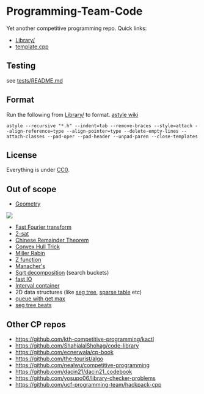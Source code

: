 # Programming-Team-Code

Yet another competitive programming repo. Quick links:

- [Library/](https://github.com/lrvideckis/Programming-Team-Code/tree/master/Library)
- [template.cpp](https://github.com/lrvideckis/Programming-Team-Code/blob/master/template.cpp)

## Testing

see [tests/README.md](https://github.com/lrvideckis/Programming-Team-Code/blob/master/tests/README.md)

## Format
Run the following from [Library/](https://github.com/lrvideckis/Programming-Team-Code/tree/master/Library) to format. [astyle wiki](http://astyle.sourceforge.net/astyle.html)
```
astyle --recursive "*.h" --indent=tab --remove-braces --style=attach --align-reference=type --align-pointer=type --delete-empty-lines --attach-classes --pad-oper --pad-header --unpad-paren --close-templates
```

## License

Everything is under [CC0](https://creativecommons.org/publicdomain/zero/1.0/).

## Out of scope

- [Geometry](https://github.com/kth-competitive-programming/kactl/tree/main/content/geometry)

[![](https://github.com/lrvideckis/Programming-Team-Code/blob/master/tests/stress-tests/test_utilities/scripts/geometry_bad.png)](https://codeforces.com/blog/entry/52341?#comment-364050)
- [Fast Fourier transform](https://github.com/kth-competitive-programming/kactl/blob/main/content/numerical/FastFourierTransform.h)
- [2-sat](https://github.com/kth-competitive-programming/kactl/blob/main/content/graph/2sat.h)
- [Chinese Remainder Theorem](https://github.com/kth-competitive-programming/kactl/blob/main/content/number-theory/CRT.h)
- [Convex Hull Trick](https://github.com/kth-competitive-programming/kactl/blob/main/content/data-structures/LineContainer.h)
- [Miller Rabin](https://github.com/kth-competitive-programming/kactl/blob/main/content/number-theory/MillerRabin.h)
- [Z function](https://github.com/kth-competitive-programming/kactl/blob/main/content/strings/Zfunc.h)
- [Manacher's](https://github.com/kth-competitive-programming/kactl/blob/main/content/strings/Manacher.h)
- [Sqrt decomposition](https://github.com/nealwu/competitive-programming/blob/master/sqrt/search_buckets.cc) (search buckets)
- [fast IO](https://github.com/nealwu/competitive-programming/blob/master/io/io.cc)
- [Interval container](https://github.com/kth-competitive-programming/kactl/blob/main/content/various/IntervalContainer.h)
- 2D data structures (like [seg tree](https://github.com/ShahjalalShohag/code-library/blob/master/Data%20Structures/Segment%20Tree%202D%20Dynamic.cpp), [sparse table](https://codeforces.com/blog/entry/45485) etc)
- [queue with get max](https://github.com/ucf-programming-team/hackpack-cpp/blob/lightseba-general-changes/content/data-structures/MonotonicQueue.h)
- [seg tree beats](https://codeforces.com/blog/entry/57319)

## Other CP repos

- https://github.com/kth-competitive-programming/kactl
- https://github.com/ShahjalalShohag/code-library
- https://github.com/ecnerwala/cp-book
- https://github.com/the-tourist/algo
- https://github.com/nealwu/competitive-programming
- https://github.com/dacin21/dacin21_codebook
- https://github.com/yosupo06/library-checker-problems
- https://github.com/ucf-programming-team/hackpack-cpp
